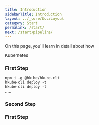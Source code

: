```yaml
---
title: Introduction
sidebarTitle: Introduction
layout: ../_core/DocsLayout
category: Start
permalink: /start/
next: /start/pipeline/
---
```


On this page, you'll learn in detail about how

Kubernetes

### First Step

`npm i -g @hkube/hkube-cli`  
`hkube-cli deploy -t`  
`hkube-cli deploy -t`  
.....

### Second Step




### First Step


